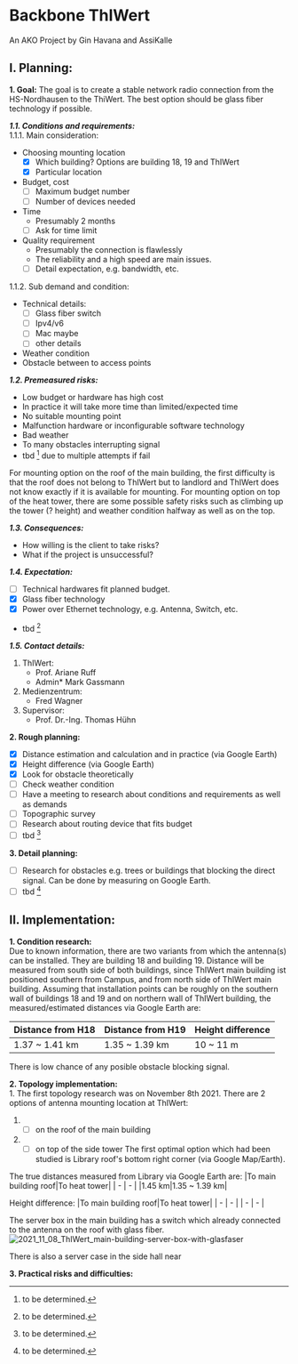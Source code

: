 # Backbone ThIWert
An AKO Project by Gin Havana and AssiKalle

## I. Planning:
**1. Goal:**
The goal is to create a stable network radio connection from the HS-Nordhausen to the ThiWert. The best option should be glass fiber technology if possible.

***1.1. Conditions and requirements:***  
1.1.1. Main consideration:
- Choosing mounting location
  - [x] Which building? Options are building 18, 19 and ThIWert
  - [x] Particular location
- Budget, cost
  - [ ] Maximum budget number
  - [ ] Number of devices needed
- Time
  - Presumably 2 months
  - [ ] Ask for time limit
- Quality requirement
  - Presumably the connection is flawlessly
  - The reliability and a high speed are main issues.
  - [ ] Detail expectation, e.g. bandwidth, etc.

1.1.2. Sub demand and condition:
- Technical details:
  - [ ] Glass fiber switch
  - [ ] Ipv4/v6
  - [ ] Mac maybe
  - [ ] other details
- Weather condition
- Obstacle between to access points

***1.2. Premeasured risks:***
- Low budget or hardware has high cost
- In practice it will take more time than limited/expected time
- No suitable mounting point
- Malfunction hardware or inconfigurable software technology
- Bad weather
- To many obstacles interrupting signal
- tbd [^1] due to multiple attempts if fail
[^1]: to be determined.

For mounting option on the roof of the main building, the first difficulty is that the roof does not belong to ThIWert but to landlord and ThIWert does not know exactly if it is available for mounting. For mounting option on top of the heat tower, there are some possible safety risks such as climbing up the tower (? height) and weather condition halfway as well as on the top.

***1.3. Consequences:***
- How willing is the client to take risks?
- What if the project is unsuccessful?

***1.4. Expectation:***
- [ ] Technical hardwares fit planned budget. 
- [x] Glass fiber technology
- [x] Power over Ethernet technology, e.g. Antenna, Switch, etc.
- tbd [^1]

***1.5. Contact details:***  
  1. ThIWert:
     - Prof. Ariane Ruff
     - Admin* Mark Gassmann
  2. Medienzentrum:
     - Fred Wagner
  3. Supervisor:
     - Prof. Dr.-Ing. Thomas Hühn

**2. Rough planning:**
- [x] Distance estimation and calculation and in practice (via Google Earth)
- [x] Height difference (via Google Earth)
- [x] Look for obstacle theoretically
- [ ] Check weather condition
- [ ] Have a meeting to research about conditions and requirements as well as demands
- [ ] Topographic survey
- [ ] Research about routing device that fits budget
- [ ] tbd [^1]

**3. Detail planning:**
- [ ] Research for obstacles e.g. trees or buildings that blocking the direct signal. Can be done by measuring on Google Earth.
- [ ] tbd [^1]

## II. Implementation:
**1. Condition research:**  
Due to known information, there are two variants from which the antenna(s) can be installed. They are building 18 and building 19. Distance will be measured from south side of both buildings, since ThIWert main building ist positioned southern from Campus, and from north side of ThIWert main building. Assuming that installation points can be roughly on the southern wall of buildings 18 and 19 and on northern wall of ThIWert building, the measured/estimated distances via Google Earth are:

|Distance from H18|Distance from H19|Height difference
| - | - | - |
|1.37 ~ 1.41 km|1.35 ~ 1.39 km|10 ~ 11 m|

There is low chance of any posible obstacle blocking signal.

**2. Topology implementation:**  
1.
The first topology research was on November 8th 2021. There are 2 options of antenna mounting location at ThIWert:
  1. - [ ] on the roof of the main building
  2. - [ ] on top of the side tower
The first optimal option which had been studied is Library roof's bottom right corner (via Google Map/Earth).

The true distances measured from Library via Google Earth are:
|To main building roof|To heat tower|
| - | - |
|1.45 km|1.35 ~ 1.39 km|

Height difference:
|To main building roof|To heat tower|
| - | - |
| - | - |


The server box in the main building has a switch which already connected to the antenna on the roof with glass fiber. 
 ![2021_11_08_ThIWert_main-building-server-box-with-glasfaser](https://user-images.githubusercontent.com/66717834/142764639-c298fee1-eb94-4dc8-9072-169497d15a9b.jpg)
 
There is also a server case in the side hall near

**3. Practical risks and difficulties:**
